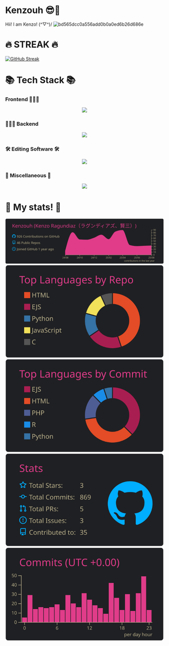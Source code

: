 # Kenzouh 😎🌸

Hii! I am Kenzo! (^▽^)/
![bd565dcc0a556add0b0a0ed6b26d686e](https://github.com/user-attachments/assets/6865f995-10b0-4cca-a114-028c631498de)

# 🔥 STREAK 🔥
[![GitHub Streak](https://github-readme-streak-stats-mu-drab.vercel.app?user=Kenzouh&theme=monokai-metallian)](https://git.io/streak-stats)

# 📚 Tech Stack 📚

### Frontend 👨🏻‍💻

<p align="center">
  <a href="https://skillicons.dev">
    <img src="https://skillicons.dev/icons?i=html,css,js,tailwind,react,npm" />
  </a>
</p>

### 🕵🏻‍♂️ Backend

<p align="center">
  <a href="https://skillicons.dev">
    <img src="https://skillicons.dev/icons?i=cs,nodejs,express,php,mysql,mongodb" />
  </a>
</p>

### 🛠️ Editing Software 🛠️

<p align="center">
  <a href="https://skillicons.dev">
    <img src="https://skillicons.dev/icons?i=ps,pr" />
  </a>
</p>

### 🔮 Miscellaneous 🔮

<p align="center">
  <a href="https://skillicons.dev">
    <img src="https://skillicons.dev/icons?i=vscode,git,github,figma,powershell,bash,md,replit,latex,r,azure" />
  </a>
</p>

# 🤩 My stats! 🤩
[![](https://raw.githubusercontent.com/Kenzouh/Kenzouh/master/profile-summary-card-output/bear/0-profile-details.svg)](https://github.com/vn7n24fzkq/github-profile-summary-cards)
[![](https://raw.githubusercontent.com/Kenzouh/Kenzouh/master/profile-summary-card-output/bear/1-repos-per-language.svg)](https://github.com/vn7n24fzkq/github-profile-summary-cards) [![](https://raw.githubusercontent.com/Kenzouh/Kenzouh/master/profile-summary-card-output/bear/2-most-commit-language.svg)](https://github.com/vn7n24fzkq/github-profile-summary-cards)
[![](https://raw.githubusercontent.com/Kenzouh/Kenzouh/master/profile-summary-card-output/bear/3-stats.svg)](https://github.com/vn7n24fzkq/github-profile-summary-cards) [![](https://raw.githubusercontent.com/Kenzouh/Kenzouh/master/profile-summary-card-output/bear/4-productive-time.svg)](https://github.com/vn7n24fzkq/github-profile-summary-cards)

